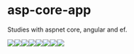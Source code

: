 # asp-core-app
Studies with aspnet core, angular and ef.

[![](https://sourcerer.io/fame/erasmosoares/erasmosoares/asp-core-app/images/0)](https://sourcerer.io/fame/erasmosoares/erasmosoares/asp-core-app/links/0)[![](https://sourcerer.io/fame/erasmosoares/erasmosoares/asp-core-app/images/1)](https://sourcerer.io/fame/erasmosoares/erasmosoares/asp-core-app/links/1)[![](https://sourcerer.io/fame/erasmosoares/erasmosoares/asp-core-app/images/2)](https://sourcerer.io/fame/erasmosoares/erasmosoares/asp-core-app/links/2)[![](https://sourcerer.io/fame/erasmosoares/erasmosoares/asp-core-app/images/3)](https://sourcerer.io/fame/erasmosoares/erasmosoares/asp-core-app/links/3)[![](https://sourcerer.io/fame/erasmosoares/erasmosoares/asp-core-app/images/4)](https://sourcerer.io/fame/erasmosoares/erasmosoares/asp-core-app/links/4)[![](https://sourcerer.io/fame/erasmosoares/erasmosoares/asp-core-app/images/5)](https://sourcerer.io/fame/erasmosoares/erasmosoares/asp-core-app/links/5)[![](https://sourcerer.io/fame/erasmosoares/erasmosoares/asp-core-app/images/6)](https://sourcerer.io/fame/erasmosoares/erasmosoares/asp-core-app/links/6)[![](https://sourcerer.io/fame/erasmosoares/erasmosoares/asp-core-app/images/7)](https://sourcerer.io/fame/erasmosoares/erasmosoares/asp-core-app/links/7)
